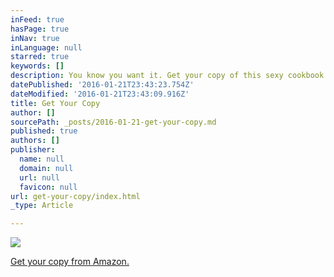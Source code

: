 ```yaml
---
inFeed: true
hasPage: true
inNav: true
inLanguage: null
starred: true
keywords: []
description: You know you want it. Get your copy of this sexy cookbook today.
datePublished: '2016-01-21T23:43:23.754Z'
dateModified: '2016-01-21T23:43:09.916Z'
title: Get Your Copy
author: []
sourcePath: _posts/2016-01-21-get-your-copy.md
published: true
authors: []
publisher:
  name: null
  domain: null
  url: null
  favicon: null
url: get-your-copy/index.html
_type: Article

---
```

![](https://s3-us-west-2.amazonaws.com/the-grid-img/p/59d519543d10194880a7c2048e92cc2c2505bc43.jpg)

[Get your copy from Amazon.][0]

[0]: http://amzn.to/1n7GIZV